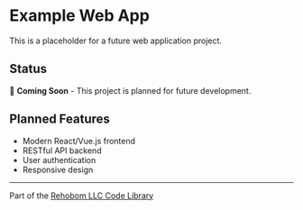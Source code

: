 # Example Web App

This is a placeholder for a future web application project.

## Status
🚧 **Coming Soon** - This project is planned for future development.

## Planned Features
- Modern React/Vue.js frontend
- RESTful API backend
- User authentication
- Responsive design

---

Part of the [Rehobom LLC Code Library](../../README.md) 